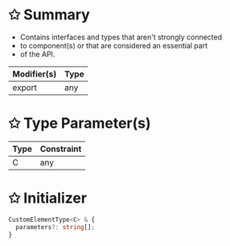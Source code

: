 # &#10025; Summary

* Contains interfaces and types that aren't strongly connected
* to component(s) or that are considered an essential part
* of the API.

| Modifier(s)                            | Type                     |
|----------------------------------------|--------------------------|
| export | any |

# &#10025; Type Parameter(s)

| Type | Constraint |
| ---- | ---------- |
| C    | any        |

# &#10025; Initializer

```ts
CustomElementType<C> & {
  parameters?: string[];
}
```